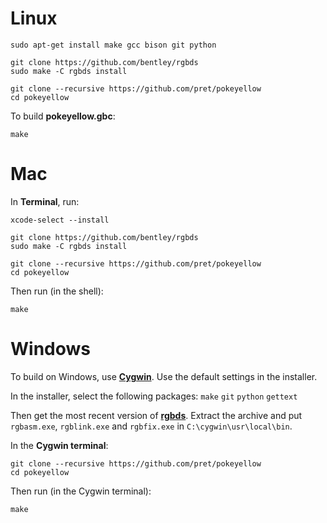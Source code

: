 # Linux

	sudo apt-get install make gcc bison git python

	git clone https://github.com/bentley/rgbds
	sudo make -C rgbds install

	git clone --recursive https://github.com/pret/pokeyellow
	cd pokeyellow

To build **pokeyellow.gbc**:

	make


# Mac

In **Terminal**, run:

	xcode-select --install

	git clone https://github.com/bentley/rgbds
	sudo make -C rgbds install

	git clone --recursive https://github.com/pret/pokeyellow
	cd pokeyellow

Then run (in the shell):

	make


# Windows

To build on Windows, use [**Cygwin**](http://cygwin.com/install.html). Use the default settings in the installer.

In the installer, select the following packages: `make` `git` `python` `gettext`

Then get the most recent version of [**rgbds**](https://github.com/bentley/rgbds/releases/).
Extract the archive and put `rgbasm.exe`, `rgblink.exe` and `rgbfix.exe` in `C:\cygwin\usr\local\bin`.

In the **Cygwin terminal**:

	git clone --recursive https://github.com/pret/pokeyellow
	cd pokeyellow

Then run (in the Cygwin terminal):

	make
